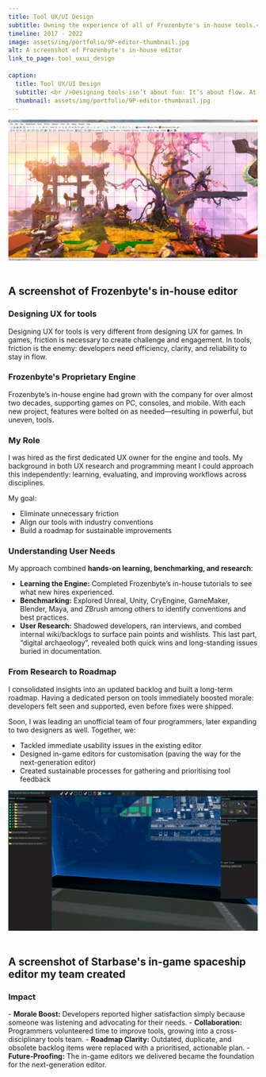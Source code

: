 ```yaml
---
title: Tool UX/UI Design
subtitle: Owning the experience of all of Frozenbyte's in-house tools.<br>UX Design, Design Thinking, Team Leadership
timeline: 2017 - 2022
image: assets/img/portfolio/9P-editor-thumbnail.jpg
alt: A screenshot of Frozenbyte's in-house editor
link_to_page: tool_uxui_design

caption:
  title: Tool UX/UI Design
  subtitle: <br />Designing tools isn’t about fun: It’s about flow. At Frozenbyte, I led the effort to make our proprietary engine faster, smoother, and developer-friendly, boosting morale and collaboration across the studio. What started as small improvements soon grew to a complete overhaul of the in-house tools with a dedicated tools team.
  thumbnail: assets/img/portfolio/9P-editor-thumbnail.jpg
---
```

<center><img src="assets/img/portfolio/9P-editor.jpg" alt="A screenshot of Frozenbyte's in-house editor" width=600 class="img-fluid"></center><br>

<div class="col-lg-12 text-center">
	<h2 class="section-heading text-uppercase"> A screenshot of Frozenbyte's in-house editor </h2>
</div>

<h3>Designing UX for tools</h3>
Designing UX for tools is very different from designing UX for games. In games, friction is necessary to create challenge and engagement. In tools, friction is the enemy: developers need efficiency, clarity, and reliability to stay in flow.

<h3>Frozenbyte's Proprietary Engine</h3>
Frozenbyte’s in-house engine had grown with the company for over almost two decades, supporting games on PC, consoles, and mobile. With each new project, features were bolted on as needed—resulting in powerful, but uneven, tools.

<h3>My Role</h3>
I was hired as the first dedicated UX owner for the engine and tools. My background in both UX research and programming meant I could approach this independently: learning, evaluating, and improving workflows across disciplines.

My goal:
- Eliminate unnecessary friction
- Align our tools with industry conventions
- Build a roadmap for sustainable improvements

<h3>Understanding User Needs</h3>
My approach combined <b>hands-on learning, benchmarking, and research</b>:

- <b>Learning the Engine:</b> Completed Frozenbyte’s in-house tutorials to see what new hires experienced.
- <b>Benchmarking:</b> Explored Unreal, Unity, CryEngine, GameMaker, Blender, Maya, and ZBrush among others to identify conventions and best practices.
- <b>User Research:</b> Shadowed developers, ran interviews, and combed internal wiki/backlogs to surface pain points and wishlists. This last part, “digital archaeology”, revealed both quick wins and long-standing issues buried in documentation.

<h3>From Research to Roadmap</h3>
I consolidated insights into an updated backlog and built a long-term roadmap. Having a dedicated person on tools immediately boosted morale: developers felt seen and supported, even before fixes were shipped.

Soon, I was leading an unofficial team of four programmers, later expanding to two designers as well. Together, we:
- Tackled immediate usability issues in the existing editor
- Designed in-game editors for customisation (paving the way for the next-generation editor)
- Created sustainable processes for gathering and prioritising tool feedback

<center><img src="assets/img/portfolio/starbase-in-game-spaceship-editor.png" alt="A screenshot of Starbase's in-game spaceship editor" width=600 class="img-fluid"></center><br>

<div class="col-lg-12 text-center">
	<h2 class="section-heading text-uppercase"> A screenshot of Starbase's in-game spaceship editor my team created </h2>
</div>

<h3>Impact</h3>
- <b>Morale Boost:</b> Developers reported higher satisfaction simply because someone was listening and advocating for their needs.
- <b>Collaboration:</b> Programmers volunteered time to improve tools, growing into a cross-disciplinary tools team.
- <b>Roadmap Clarity:</b> Outdated, duplicate, and obsolete backlog items were replaced with a prioritised, actionable plan.
- <b>Future-Proofing:</b> The in-game editors we delivered became the foundation for the next-generation editor.